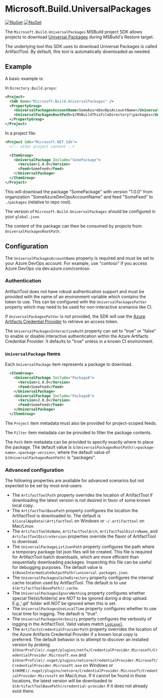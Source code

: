 # Microsoft.Build.UniversalPackages
[![NuGet](https://img.shields.io/nuget/v/Microsoft.Build.UniversalPackages.svg)](https://www.nuget.org/packages/Microsoft.Build.UniversalPackages)
 [![NuGet](https://img.shields.io/nuget/dt/Microsoft.Build.UniversalPackages.svg)](https://www.nuget.org/packages/Microsoft.Build.UniversalPackages)
 
The `Microsoft.Build.UniversalPackages` MSBuild project SDK allows projects to download [Universal Packages](https://learn.microsoft.com/en-us/azure/devops/artifacts/quickstarts/universal-packages) during MSBuild's Restore target.

The underlying tool this SDK uses to download Universal Packages is called ArtifactTool. By default, this tool is automatically downloaded as needed.

## Example

A basic example is:

In `Directory.Build.props`:
```xml
<Project>
  <Sdk Name="Microsoft.Build.UniversalPackages" />
  <PropertyGroup>
    <UniversalPackagesAccountName>SomeAzureDevOpsAccountName</UniversalPackagesAccountName>
    <UniversalPackagesRootPath>$(MSBuildThisFileDirectory)\packages</UniversalPackagesRootPath>
  </PropertyGroup>
</Project>
```

In a project file:
```xml
<Project Sdk="Microsoft.NET.Sdk">
  <!-- other project content -->

  <ItemGroup>
    <UniversalPackage Include="SomePackage">
      <Version>1.0.0</Version>
      <Feed>SomeFeed</Feed>
    </UniversalPackage>
  </ItemGroup>
</Project>
```

This will download the package "SomePackage" with version "1.0.0" from organization "SomeAzureDevOpsAccountName" and feed "SomeFeed" to `./packages` (relative to repo root).

The version of `Microsoft.Build.UniversalPackages` should be configured in your `global.json`.

The content of the package can then be consumed by projects from `UniversalPackagesRootPath`.

## Configuration

The `UniversalPackagesAccountName` property is required and must be set to your Azure DevOps account. For example, use "contoso" if you access Azure DevOps via dev.azure.com/contoso

### Authentication

ArtifactTool does not have robust authentication support and must be provided with the name of an environment variable which contains the token to use. This can be configured with the `UniversalPackagesPatVar` property which may need to be used for non-interactive scenarios like CI.

If `UniversalPackagesPatVar` is not provided, the SDK will use the [Azure Artifacts Credential Provider](https://github.com/microsoft/artifacts-credprovider) to retrieve an access token.

The `UniversalPackagesInteractiveAuth` property can set to "true" or "false" to enable or disable interactive authentication within the Azure Artifacts Credential Provider. It defaults to "true" unless in a known CI environment.

### `UniversalPackage` Items

Each `UniversalPackage` item represents a package to download.

```xml
  <ItemGroup>
    <UniversalPackage Include="PackageA">
      <Version>1.0.0</Version>
      <Feed>SomeFeed</Feed>
    </UniversalPackage>
    <UniversalPackage Include="PackageB">
      <Version>2.0.0</Version>
      <Feed>SomeFeed</Feed>
    </UniversalPackage>
  </ItemGroup>
```

The `Project` item metadata must also be provided for project-scoped feeds.

The `Filter` item metadata can be provided to filter the package contents.

The `Path` item metadata can be provided to specify exactly where to place the package. The default value is `$(UniversalPackagesRootPath)\<package-name>.<package-version>`, where the default value of `$(UniversalPackagesRootPath)` is "packages".

### Advanced configuration

The following properties are available for advanced scenarios but not expected to be set by most end-users:

* The `ArtifactToolPath` property overrides the location of ArtifactTool if downloading the latest version is not desired in favor of some known local copy.
* The `ArtifactToolBasePath` property configures the location the ArtifactTool is downloaded to. The default is `$(LocalAppData)\ArtifactTool` on Windows or `~/.artifacttool` on Mac/Linux.
* The `ArtifactToolOsName`, `ArtifactToolArch`, `ArtifactToolDistroName`, and `ArtifactToolDistroVersion` properties override the flavor of ArtifactTool to download.
* The `UniversalPackageListJsonPath` property configures the path where a temporary package list json files will be created. This file is required for ArtifactTool batch downloads, which are more efficient than sequentially downloading packages. Inspecting this file can be useful for debugging purposes. The default value is `$(BaseIntermediateOutputPath)\universal-packages.json`.
* The `UniversalPackagesCacheDirectory` property configures the internal cache location used by ArtifactTool. The default is to use `$(ArtifactToolBasePath)/.cache`.
* The `UniversalPackagesIgnoreNothing` property configures whether special file(s)/folder(s) are *NOT* to be ignored during a drop upload. E.g.,'.git' folder will *NOT* be ignored when this is set.
* The `UniversalPackagesUseLocalTime` property configures whether to use local time for logging. The default is "true".
* The `UniversalPackagesVerbosity` property configures the verbosity of logging in the ArtifactTool. Valid values match [`LogLevel`](https://learn.microsoft.com/en-us/dotnet/api/microsoft.extensions.logging.loglevel).
* The `ArtifactsCredentialProviderPath` property overrides the location of the Azure Artifacts Credential Provider if a known local copy is preferred. The default behavior is to attempt to discover an installed version by probing `$(UserProfile)/.nuget/plugins/netfx/CredentialProvider.Microsoft/CredentialProvider.Microsoft.exe` and `$(UserProfile)/.nuget/plugins/netcore/CredentialProvider.Microsoft/CredentialProvider.Microsoft.exe` on Windows or `$(HOME)/.nuget/plugins/netcore/CredentialProvider.Microsoft/CredentialProvider.Microsoft` on Mac/Linux. If it cannot be found in those locations, the latest version will be downloaded to `$(ArtifactToolBasePath)/credential-provider` if it does not already exist there.
